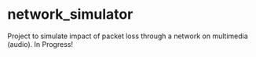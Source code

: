 # network_simulator

Project to simulate impact of packet loss through a network on multimedia (audio).
In Progress!
